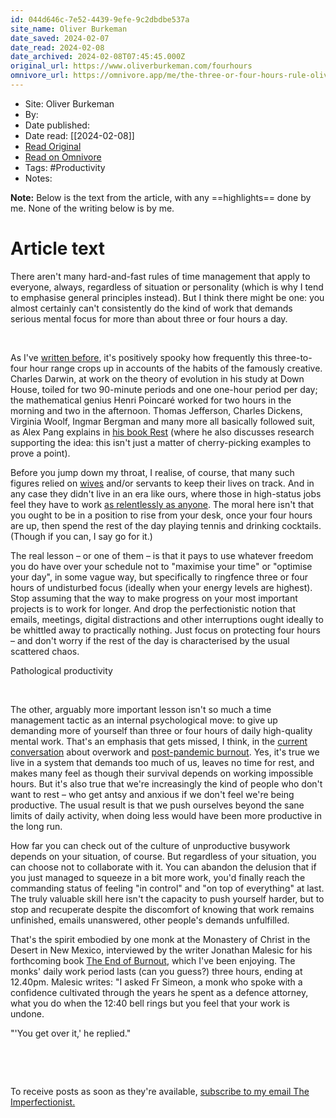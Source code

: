 ```yaml
---
id: 044d646c-7e52-4439-9efe-9c2dbdbe537a
site_name: Oliver Burkeman
date_saved: 2024-02-07
date_read: 2024-02-08
date_archived: 2024-02-08T07:45:45.000Z
original_url: https://www.oliverburkeman.com/fourhours
omnivore_url: https://omnivore.app/me/the-three-or-four-hours-rule-oliver-burkeman-18d829c5078
---
```


 - Site: Oliver Burkeman
 - By: 
 - Date published: 
 - Date read: [[2024-02-08]]
 - [Read Original](https://www.oliverburkeman.com/fourhours)
 - [Read on Omnivore](https://omnivore.app/me/the-three-or-four-hours-rule-oliver-burkeman-18d829c5078)
 - Tags:  #Productivity 
 - Notes: 

**Note:** Below is the text from the article, with any ==highlights== done by me. None of the writing below is by me.

# Article text
There aren't many hard-and-fast rules of time management that apply to everyone, always, regardless of situation or personality (which is why I tend to emphasise general principles instead). But I think there might be one: you almost certainly can't consistently do the kind of work that demands serious mental focus for more than about three or four hours a day.

​

As I've [written before](https://www.oliverburkeman.com/so/14NZw7Z67/c?w=Qrkq3eNaV-1vkSfpjWwjjGJQBDs3ZZMVrlra9OI9ufM.eyJ1IjoiaHR0cHM6Ly93d3cudGhlZ3VhcmRpYW4uY29tL2xpZmVhbmRzdHlsZS8yMDE3L2F1Zy8xMS9vbGl2ZXItYnVya2VtYW4tZm91ci1ob3VyLXdvcmtpbmctZGF5IiwiciI6ImEwOGRhOGFkLTlkMTktNGUyYS02OTdhLTE4ODMwZWNhM2JkOCIsIm0iOiJscCJ9), it's positively spooky how frequently this three-to-four hour range crops up in accounts of the habits of the famously creative. Charles Darwin, at work on the theory of evolution in his study at Down House, toiled for two 90-minute periods and one one-hour period per day; the mathematical genius Henri Poincaré worked for two hours in the morning and two in the afternoon. Thomas Jefferson, Charles Dickens, Virginia Woolf, Ingmar Bergman and many more all basically followed suit, as Alex Pang explains in [his book Rest](https://www.oliverburkeman.com/so/14NZw7Z67/c?w=xXPehKOhA36HzJVe7eUnnmoXELpOWUJ2R5rGJBQD7SE.eyJ1IjoiaHR0cHM6Ly93d3cuc3RyYXRlZ3kucmVzdC8%5FcGFnZV9pZD04NjQzIiwiciI6ImEwOGRhOGFkLTlkMTktNGUyYS02OTdhLTE4ODMwZWNhM2JkOCIsIm0iOiJscCJ9) (where he also discusses research supporting the idea: this isn't just a matter of cherry-picking examples to prove a point). 

Before you jump down my throat, I realise, of course, that many such figures relied on [wives](https://www.oliverburkeman.com/so/14NZw7Z67/c?w=9rMl3%5FtY6p-5fx9wufk4-lyBA9QVct23DJie3Mtv3bI.eyJ1IjoiaHR0cDovL3d3dy5jb2x1bWJpYS5lZHUvfnNzczMxL3JhaW5ib3cvd2lmZS5odG1sIiwiciI6ImEwOGRhOGFkLTlkMTktNGUyYS02OTdhLTE4ODMwZWNhM2JkOCIsIm0iOiJscCJ9) and/or servants to keep their lives on track. And in any case they didn't live in an era like ours, where those in high-status jobs feel they have to work [as relentlessly as anyone](https://www.oliverburkeman.com/so/14NZw7Z67/c?w=0yCbsdjt6kHtskU8Y-COF6F5w44hn7%5FYMFrIeql3ZNU.eyJ1IjoiaHR0cHM6Ly93d3cuZWNvbm9taXN0LmNvbS8xODQzLzIwMTYvMDMvMDIvd2h5LWRvLXdlLXdvcmstc28taGFyZCIsInIiOiJhMDhkYThhZC05ZDE5LTRlMmEtNjk3YS0xODgzMGVjYTNiZDgiLCJtIjoibHAifQ). The moral here isn't that you ought to be in a position to rise from your desk, once your four hours are up, then spend the rest of the day playing tennis and drinking cocktails. (Though if you can, I say go for it.)

The real lesson – or one of them – is that it pays to use whatever freedom you do have over your schedule not to "maximise your time" or "optimise your day", in some vague way, but specifically to ringfence three or four hours of undisturbed focus (ideally when your energy levels are highest). Stop assuming that the way to make progress on your most important projects is to work for longer. And drop the perfectionistic notion that emails, meetings, digital distractions and other interruptions ought ideally to be whittled away to practically nothing. Just focus on protecting four hours – and don't worry if the rest of the day is characterised by the usual scattered chaos.

Pathological productivity

​

The other, arguably more important lesson isn't so much a time management tactic as an internal psychological move: to give up demanding more of yourself than three or four hours of daily high-quality mental work. That's an emphasis that gets missed, I think, in the [current conversation](https://www.oliverburkeman.com/so/14NZw7Z67/c?w=8d0eUussb-xuLrdMvi%5F1rHbtrvZdUnVwcQ9xKFzEwrs.eyJ1IjoiaHR0cHM6Ly93d3cubmF0dXJlLmNvbS9hcnRpY2xlcy9kNDE1ODYtMDIxLTAwNjYzLTIiLCJyIjoiYTA4ZGE4YWQtOWQxOS00ZTJhLTY5N2EtMTg4MzBlY2EzYmQ4IiwibSI6ImxwIn0) about overwork and [post-pandemic burnout](https://www.oliverburkeman.com/so/14NZw7Z67/c?w=AJOv2hDBCAseacXpnbJVbNrq2Msx-pXvyrkVAuEx0%5FM.eyJ1IjoiaHR0cHM6Ly93d3cubnl0aW1lcy5jb20vMjAyMS8wNC8yMS90ZWNobm9sb2d5L3dlbGNvbWUtdG8tdGhlLXlvbG8tZWNvbm9teS5odG1sIiwiciI6ImEwOGRhOGFkLTlkMTktNGUyYS02OTdhLTE4ODMwZWNhM2JkOCIsIm0iOiJscCJ9). Yes, it's true we live in a system that demands too much of us, leaves no time for rest, and makes many feel as though their survival depends on working impossible hours. But it's also true that we're increasingly the kind of people who don't want to rest – who get antsy and anxious if we don't feel we're being productive. The usual result is that we push ourselves beyond the sane limits of daily activity, when doing less would have been more productive in the long run. 

How far you can check out of the culture of unproductive busywork depends on your situation, of course. But regardless of your situation, you can choose not to collaborate with it. You can abandon the delusion that if you just managed to squeeze in a bit more work, you'd finally reach the commanding status of feeling "in control" and "on top of everything" at last. The truly valuable skill here isn't the capacity to push yourself harder, but to stop and recuperate despite the discomfort of knowing that work remains unfinished, emails unanswered, other people's demands unfulfilled. 

That's the spirit embodied by one monk at the Monastery of Christ in the Desert in New Mexico, interviewed by the writer Jonathan Malesic for his forthcoming book [The End of Burnout](https://www.oliverburkeman.com/so/14NZw7Z67/c?w=%5Fw9a3LrJ0lsryj7GQqct5VeokYRKgKsLJwMmZhbYRIE.eyJ1IjoiaHR0cHM6Ly93d3cudWNwcmVzcy5lZHUvYm9vay85NzgwNTIwMzQ0MDc1L3RoZS1lbmQtb2YtYnVybm91dCIsInIiOiJhMDhkYThhZC05ZDE5LTRlMmEtNjk3YS0xODgzMGVjYTNiZDgiLCJtIjoibHAifQ), which I've been enjoying. The monks' daily work period lasts (can you guess?) three hours, ending at 12.40pm. Malesic writes: "I asked Fr Simeon, a monk who spoke with a confidence cultivated through the years he spent as a defence attorney, what you do when the 12:40 bell rings but you feel that your work is undone.

"'You get over it,' he replied." 

​

​

To receive posts as soon as they're available, [subscribe to my email The Imperfectionist.](https://www.oliverburkeman.com/the-imperfectionist)

​

​

​

​
